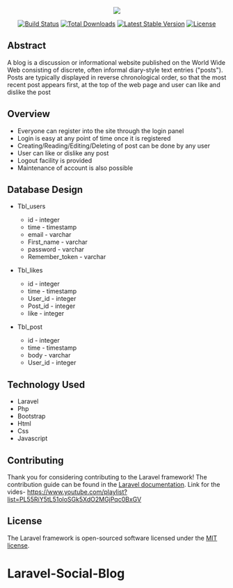 <p align="center"><img src="https://laravel.com/assets/img/components/logo-laravel.svg"></p>

<p align="center">
<a href="https://travis-ci.org/laravel/framework"><img src="https://travis-ci.org/laravel/framework.svg" alt="Build Status"></a>
<a href="https://packagist.org/packages/laravel/framework"><img src="https://poser.pugx.org/laravel/framework/d/total.svg" alt="Total Downloads"></a>
<a href="https://packagist.org/packages/laravel/framework"><img src="https://poser.pugx.org/laravel/framework/v/stable.svg" alt="Latest Stable Version"></a>
<a href="https://packagist.org/packages/laravel/framework"><img src="https://poser.pugx.org/laravel/framework/license.svg" alt="License"></a>
</p>

## Abstract
A blog  is a discussion or informational website published on the World Wide Web consisting of discrete, often informal diary-style text entries ("posts"). Posts are typically displayed in reverse chronological order, so that the most recent post appears first, at the top of the web page and user can like and dislike the post 


## Overview
-	Everyone can register into the site through the login panel
-	Login is easy  at any point of time once it is registered
-	Creating/Reading/Editing/Deleting of post  can be done by any user 
-	User can like or dislike any post 
-	Logout facility is provided
-	Maintenance of account is also  possible

## Database Design
 - Tbl_users
    - id	            - integer
    - time	          - timestamp
    - email     	    - varchar
    - First_name	    - varchar
    - password	      - varchar
    - Remember_token	- varchar
 - Tbl_likes
    - id	            - integer
    - time	          - timestamp
    - User_id	       - integer
    - Post_id	       - integer
    - like	          - integer
  
 - Tbl_post
    - id	            - integer
    - time	          - timestamp
    - body	          - varchar
    - User_id	       - integer
## Technology Used
 - Laravel
 - Php
 - Bootstrap
 - Html
 - Css
 - Javascript


## Contributing

Thank you for considering contributing to the Laravel framework! The contribution guide can be found in the [Laravel documentation](http://laravel.com/docs/contributions).
Link for the vides- https://www.youtube.com/playlist?list=PL55RiY5tL51oloSGk5XdO2MGjPqc0BxGV



## License

The Laravel framework is open-sourced software licensed under the [MIT license](http://opensource.org/licenses/MIT).
# Laravel-Social-Blog
